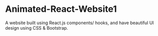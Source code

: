 # Animated-React-Website1
A website built using React.js components/ hooks, and have beautiful UI design using CSS & Bootstrap.
